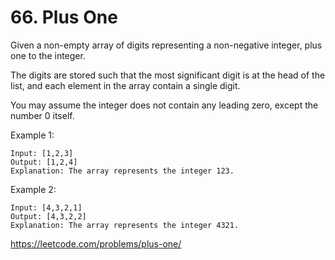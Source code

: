 # 66. Plus One

Given a non-empty array of digits representing a non-negative integer, plus one to the integer.

The digits are stored such that the most significant digit is at the head of the list, and each element in the array contain a single digit.

You may assume the integer does not contain any leading zero, except the number 0 itself.

Example 1:

    Input: [1,2,3]
    Output: [1,2,4]
    Explanation: The array represents the integer 123.

Example 2:

    Input: [4,3,2,1]
    Output: [4,3,2,2]
    Explanation: The array represents the integer 4321.


<https://leetcode.com/problems/plus-one/>
